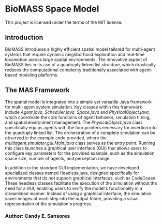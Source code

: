 
# BioMASS Space Model

This project is licensed under the terms of the MIT license.

## Introduction

BioMASS introduces a highly efficient spatial model tailored for multi-agent systems that require dynamic neighborhood exploration and real-time locomotion across large spatial environments. The innovative aspect of BioMASS lies in its use of a quadruply linked list structure, which drastically reduces the computational complexity traditionally associated with agent-based modeling platforms.

## The MAS Framework

The spatial model is integrated into a simple yet versatile Java framework for multi-agent system simulation. Key classes within this framework include *Agent.java*, *Scheduler.java*, *Space.java* and *PhysicalObject.java*, which coordinate the core functions of agent behavior, simulation timing, and spatial environment management. The *PhysicalObject.java* class specifically equips agents with the four pointers necessary for insertion into the quadruply linked list. The orchestration of a complete simulation can be observed in the example code provided, where the *multiagent.simulator.gui.Main.java* class serves as the entry point. Running this class launches a graphical user interface (GUI) that allows users to configure key parameters for the provided example, such as the simulation space size, number of agents, and perception range.

In addition to the standard GUI implementation, we have developed specialized classes named Headless.java, designed specifically for environments that do not support graphical interfaces, such as CodeOcean. These headless classes facilitate the execution of the simulation without the need for a GUI, enabling users to verify the model's functionality in a streamlined manner. Instead of using a graphical interface, the simulation saves images of each step into the output folder, providing a visual representation of the simulation's progress.

### Author: Candy E. Sansores


